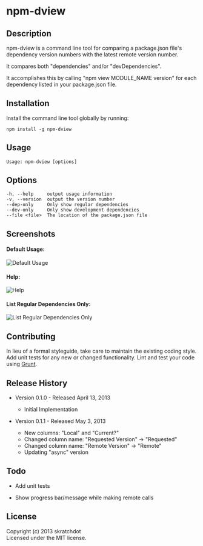 # npm-dview


## Description ##

npm-dview is a command line tool for comparing a package.json file's dependency version
numbers with the latest remote version number.  
  
It compares both "dependencies" and/or "devDependencies".  
  
It accomplishes this by calling "npm view MODULE_NAME version" for each dependency listed
in your package.json file.


## Installation ##

Install the command line tool globally by running:

	npm install -g npm-dview


## Usage ##

	Usage: npm-dview [options]


## Options ##

	-h, --help     output usage information
	-v, --version  output the version number
	--dep-only     Only show regular dependencies
	--dev-only     Only show development dependencies
	--file <file>  The location of the package.json file


## Screenshots ##

#### Default Usage: ####

![Default Usage](https://github.com/skratchdot/npm-dview/raw/master/screenshots/default.png)  

#### Help: ####

![Help](https://github.com/skratchdot/npm-dview/raw/master/screenshots/help.png)  

#### List Regular Dependencies Only: ####

![List Regular Dependencies Only](https://github.com/skratchdot/npm-dview/raw/master/screenshots/dep-only.png)  


## Contributing ##

In lieu of a formal styleguide, take care to maintain the existing coding style.
Add unit tests for any new or changed functionality. Lint and test your code 
using [Grunt](http://gruntjs.com/).


## Release History ##

- Version 0.1.0 - Released April 13, 2013

  - Initial Implementation

- Version 0.1.1 - Released May 3, 2013

  - New columns: "Local" and "Current?"
  - Changed column name: "Requested Version" -> "Requested"
  - Changed column name: "Remote Version" -> "Remote"
  - Updating "async" version


## Todo ##

- Add unit tests

- Show progress bar/message while making remote calls


## License ##

Copyright (c) 2013 skratchdot  
Licensed under the MIT license.

